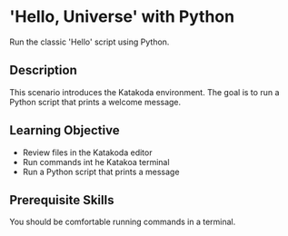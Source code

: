 # 'Hello, Universe' with Python
Run the classic 'Hello' script using Python.

## Description
This scenario introduces the Katakoda environment.  The goal is to run a Python script that prints a welcome message.

## Learning Objective
- Review files in the Katakoda editor
- Run commands int he Katakoa terminal
- Run a Python script that prints a message

## Prerequisite Skills
You should be comfortable running commands in a terminal.
